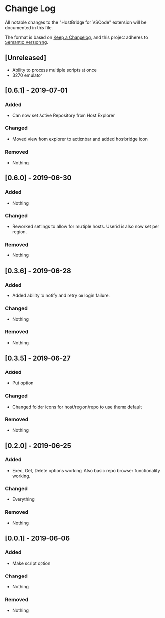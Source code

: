 # Change Log

All notable changes to the "HostBridge for VSCode" extension will be documented in this file.

The format is based on [Keep a Changelog](https://keepachangelog.com/en/1.0.0/),
and this project adheres to [Semantic Versioning](https://semver.org/spec/v2.0.0.html).

## [Unreleased]
- Ability to process multiple scripts at once
- 3270 emulator


## [0.6.1] - 2019-07-01
### Added
- Can now set Active Repository from Host Explorer

### Changed
- Moved view from explorer to actionbar and added hostbridge icon

### Removed
- Nothing


## [0.6.0] - 2019-06-30
### Added
- Nothing

### Changed
- Reworked settings to allow for multiple hosts.  Userid is also now set per region.

### Removed
- Nothing


## [0.3.6] - 2019-06-28
### Added
- Added ability to notify and retry on login failure.

### Changed
- Nothing

### Removed
- Nothing


## [0.3.5] - 2019-06-27
### Added
- Put option

### Changed
- Changed folder icons for host/region/repo to use theme default

### Removed
- Nothing


## [0.2.0] - 2019-06-25
### Added
- Exec, Get, Delete options working.  Also basic repo browser functionality working.

### Changed
- Everything

### Removed
- Nothing


## [0.0.1] - 2019-06-06
### Added
- Make script option

### Changed
- Nothing

### Removed
- Nothing
